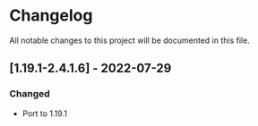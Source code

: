 # Changelog
All notable changes to this project will be documented in this file.

## [1.19.1-2.4.1.6] - 2022-07-29
### Changed
 - Port to 1.19.1